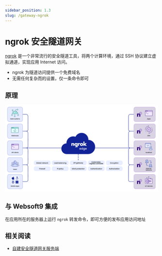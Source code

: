 ```yaml
---
sidebar_position: 1.3
slug: /gateway-ngrok
---
```


# ngrok 安全隧道网关

[ngrok](https://ngrok.com/) 是一个非常流行的安全隧道工具，将两个计算环境，通过 SSH 协议建立虚拟通道，实现应用 Internet 访问。  

- ngrok 为隧道访问提供一个免费域名
- 无需任何复杂而的设置，仅一条命令即可

## 原理

![](./assets/ngrok-arch.png)

## 与 Websoft9 集成

在应用所在的服务器上运行 `ngrok` 转发命令，即可方便的发布应用访问地址

## 相关阅读

- [自建安全隧道网关服务端](https://www.baeldung.com/linux/ssh-tunneling-and-proxying)